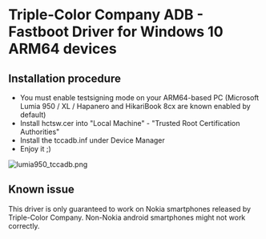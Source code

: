 # Triple-Color Company ADB - Fastboot Driver for Windows 10 ARM64 devices

## Installation procedure

* You must enable testsigning mode on your ARM64-based PC (Microsoft Lumia 950 / XL / Hapanero and HikariBook 8cx are known enabled by default)
* Install hctsw.cer into "Local Machine" - "Trusted Root Certification Authorities"
* Install the tccadb.inf under Device Manager
* Enjoy it ;)

![lumia950_tccadb.png](https://i.imgur.com/610ZiAr.png)

## Known issue

This driver is only guaranteed to work on Nokia smartphones released by Triple-Color Company. Non-Nokia android smartphones might not work correctly. 
